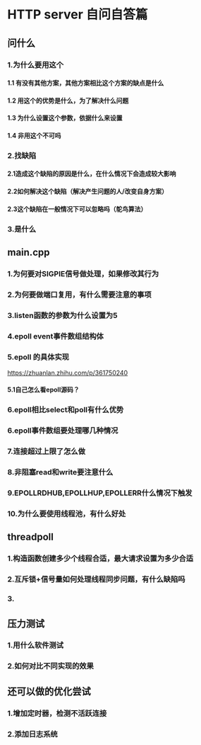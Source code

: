 # HTTP server 自问自答篇

## 问什么

### 1.为什么要用这个

#### 1.1 有没有其他方案，其他方案相比这个方案的缺点是什么
#### 1.2 用这个的优势是什么，为了解决什么问题
#### 1.3 为什么设置这个参数，依据什么来设置
#### 1.4 非用这个不可吗

### 2.找缺陷

#### 2.1造成这个缺陷的原因是什么，在什么情况下会造成较大影响
#### 2.2如何解决这个缺陷（解决产生问题的人/改变自身方案）
#### 2.3这个缺陷在一般情况下可以忽略吗（鸵鸟算法）

### 3.是什么



## main.cpp

### 1.为何要对SIGPIE信号做处理，如果修改其行为

### 2.为何要做端口复用，有什么需要注意的事项

### 3.listen函数的参数为什么设置为5

### 4.epoll event事件数组结构体

### 5.epoll 的具体实现
https://zhuanlan.zhihu.com/p/361750240
#### 5.1自己怎么看epoll源码？

### 6.epoll相比select和poll有什么优势

### 6.epoll事件数组要处理哪几种情况

### 7.连接超过上限了怎么做

### 8.非阻塞read和write要注意什么

### 9.EPOLLRDHUB,EPOLLHUP,EPOLLERR什么情况下触发

### 10.为什么要使用线程池，有什么好处

## threadpoll

### 1.构造函数创建多少个线程合适，最大请求设置为多少合适

### 2.互斥锁+信号量如何处理线程同步问题，有什么缺陷吗

### 3.

## 压力测试

### 1.用什么软件测试

### 2.如何对比不同实现的效果


## 还可以做的优化尝试

### 1.增加定时器，检测不活跃连接

### 2.添加日志系统

